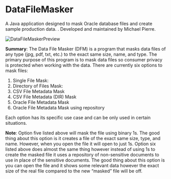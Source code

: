 # DataFileMasker
A Java application designed to mask Oracle database files and create sample production data. . Developed and maintained by Michael Pierre.

![DataFileMaskerPreview](https://i.imgur.com/LfWzv93.jpg)

**Summary**: The Data File Masker (DFM) is a program that masks data files of any type (jpg, pdf, txt, etc.) to the exact same size, name, and type. The primary purpose of this program is to mask data files so consumer privacy is protected when working with the data. There are currently six options to mask files: 
1.	Single File Mask:
2.	Directory of Files Mask:
3.	CSV File Metadata Mask 
4.	CSV File Metadata (DIR) Mask
5.	Oracle File Metadata Mask 
6.	Oracle File Metadata Mask using repository

Each option has its specific use case and can be only used in certain situations. 

**Note**: Option five listed above will mask the file using binary 1s. The good thing about this option is it creates a file of the exact same size, type, and name. However, when you open the file it will open to just 1s. Option six listed above does almost the same thing however instead of using 1s to create the masked file it uses a repository of non-sensitive documents to use in place of the sensitive documents. The good thing about this option is you can open the file and it shows some relevant data however the exact size of the real file compared to the new “masked” file will be off. 

